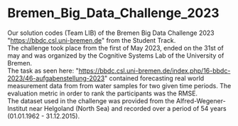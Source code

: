 # Bremen_Big_Data_Challenge_2023
Our solution codes (Team LIB) of the Bremen Big Data Challenge 2023 "https://bbdc.csl.uni-bremen.de" from the Student Track. <br>
The challenge took place from the first of May 2023, ended on the 31st of may and was organized by the Cognitive Systems Lab of the University of Bremen. <br>
The task as seen here: "https://bbdc.csl.uni-bremen.de/index.php/16-bbdc-2023/46-aufgabenstellung-2023" contained forecasting real world measurement data from from water samples for two given time periods. The evaluation metric in order to rank the participants was the RMSE. <br>
The dataset used in the challenge was provided from the Alfred-Wegener-Institut near Helgoland (North Sea) and recorded over a period of 54 years (01.01.1962 - 31.12.2015).
